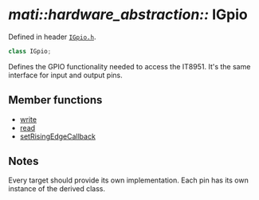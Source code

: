 # _mati::hardware_abstraction::_ **IGpio**

Defined in header [`IGpio.h`](../../lib/Interfaces/src/IGpio.h).

```cpp
class IGpio;
```

Defines the GPIO functionality needed to access the IT8951. It's the same interface for input and output pins.

## Member functions

- [write](write.md) 
- [read](read.md)
- [setRisingEdgeCallback](setRisingEdgeCallback.md)

## Notes

Every target should provide its own implementation. Each pin has its own instance of the derived class.